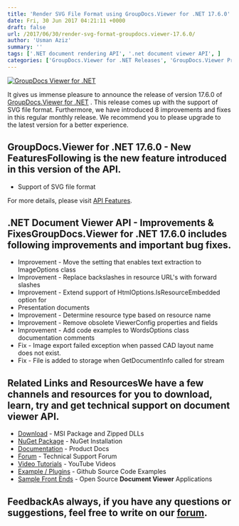 ```yaml
---
title: 'Render SVG File Format using GroupDocs.Viewer for .NET 17.6.0'
date: Fri, 30 Jun 2017 04:21:11 +0000
draft: false
url: /2017/06/30/render-svg-format-groupdocs.viewer-17.6.0/
author: 'Usman Aziz'
summary: ''
tags: ['.NET document rendering API', '.net document viewer API', ]
categories: ['GroupDocs.Viewer for .NET Releases', 'GroupDocs.Viewer Product Family']
---
```


[![GroupDocs Viewer for .NET](https://blog.groupdocs.com/wp-content/uploads/sites/4/2016/11/groupdocs-viewer-net.png)](http://groupdocs.com/dot-net/document-viewer-library)

It gives us immense pleasure to announce the release of version 17.6.0 of [GroupDocs.Viewer for .NET](https://www.groupdocs.com/products/viewer/net) . This release comes up with the support of SVG file format. Furthermore, we have introduced 8 improvements and fixes in this regular monthly release. We recommend you to please upgrade to the latest version for a better experience.

## GroupDocs.Viewer for .NET 17.6.0 - New FeaturesFollowing is the new feature introduced in this version of the API.

*   Support of SVG file format

For more details, please visit [API Features](https://docs.groupdocs.com/display/viewernet/Features+Overview "GroupDocs.Viewer features").

## .NET Document Viewer API - Improvements & FixesGroupDocs.Viewer for .NET 17.6.0 includes following improvements and important bug fixes.

*   Improvement - Move the setting that enables text extraction to ImageOptions class
*   Improvement - Replace backslashes in resource URL's with forward slashes
*   Improvement - Extend support of HtmlOptions.IsResourceEmbedded option for
*   Presentation documents
*   Improvement - Determine resource type based on resource name
*   Improvement - Remove obsolete ViewerConfig properties and fields
*   Improvement - Add code examples to WordsOptions class documentation comments
*   Fix - Image export failed exception when passed CAD layout name does not exist.
*   Fix - File is added to storage when GetDocumentInfo called for stream

## Related Links and ResourcesWe have a few channels and resources for you to download, learn, try and get technical support on **document viewer API**.

*   [Download](http://downloads.groupdocs.com/viewer/net "Download API") - MSI Package and Zipped DLLs
*   [NuGet Package](https://www.nuget.org/packages/groupdocs-viewer-dotnet/ "Install from NuGet Package") - NuGet Installation
*   [Documentation](https://docs.groupdocs.com/viewer/net "Document Viewer API Documentation ") - Product Docs
*   [Forum](http://groupdocs.com/Community/forums/groupdocs.viewer-product-family/4/showforum.aspx "Technical Support Forum") - Technical Support Forum
*   [Video Tutorials](https://www.youtube.com/channel/UCgO8dwgI5KAsQCVegviVXYA/playlists "GroupDocs.Viewer video tutorials") - YouTube Videos
*   [Example / Plugins](https://github.com/groupdocsviewer/GroupDocs_Viewer_NET "download example project and front ends") - Github Source Code Examples
*   [Sample Front Ends](https://github.com/groupdocs-viewer/ "Open Source Document Viewer Applications") - Open Source **Document Viewer** Applications

## FeedbackAs always, if you have any questions or suggestions, feel free to write on our [forum](http://groupdocs.com/Community/forums/groupdocs.viewer-product-family/4/showforum.aspx "Technical Support Forum").




